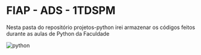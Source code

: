 # FIAP - ADS - 1TDSPM

Nesta pasta do repositório projetos-python irei armazenar os códigos feitos durante as aulas de Python da Faculdade

![python](https://imgs.search.brave.com/yHQJ97q3pTnnlQWm1cr5xOg2HLhyVmJu_bmHDoKj2EA/rs:fit:860:0:0/g:ce/aHR0cHM6Ly9jbGlw/YXJ0LWxpYnJhcnku/Y29tL2ltYWdlX2dh/bGxlcnkyL1B5dGhv/bi1Mb2dvLVRyYW5z/cGFyZW50LnBuZw)
